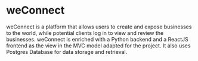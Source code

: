 # weConnect
weConnect is a platform that allows users to create and expose businesses to the world, while potential clients log in to view and review the businesses. weConnect is enriched with a Python backend and a ReactJS frontend as the view in the MVC model adapted for the project. It also uses Postgres Database for data storage and retrieval. 
